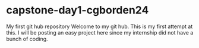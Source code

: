 # capstone-day1-cgborden24
My first git hub repository
Welcome to my git hub. This is my first attempt at this. I will be posting an easy project here since my internship did not have a bunch of coding.
